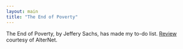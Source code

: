 ```yaml
---
layout: main
title: "The End of Poverty"
---
```

The End of Poverty, by Jeffery Sachs, has made my to-do list.
[Review](http://www.alternet.org/story/22032/) courtesy of AlterNet.

